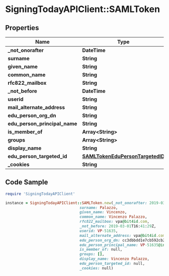 # SigningTodayAPIClient::SAMLToken

## Properties

Name | Type | Description | Notes
------------ | ------------- | ------------- | -------------
**_not_onorafter** | **DateTime** |  | [optional] 
**surname** | **String** |  | [optional] 
**given_name** | **String** |  | [optional] 
**common_name** | **String** |  | [optional] 
**rfc822_mailbox** | **String** |  | [optional] 
**_not_before** | **DateTime** |  | [optional] 
**userid** | **String** |  | [optional] 
**mail_alternate_address** | **String** |  | [optional] 
**edu_person_org_dn** | **String** |  | [optional] 
**edu_person_principal_name** | **String** |  | [optional] 
**is_member_of** | **Array&lt;String&gt;** |  | [optional] 
**groups** | **Array&lt;String&gt;** |  | [optional] 
**display_name** | **String** |  | [optional] 
**edu_person_targeted_id** | [**SAMLTokenEduPersonTargetedID**](SAMLTokenEduPersonTargetedID.md) |  | [optional] 
**_cookies** | **String** |  | [optional] 

## Code Sample

```ruby
require 'SigningTodayAPIClient'

instance = SigningTodayAPIClient::SAMLToken.new(_not_onorafter: 2019-03-01T16:46:59Z,
                                 surname: Palazzo,
                                 given_name: Vincenzo,
                                 common_name: Vincenzo Palazzo,
                                 rfc822_mailbox: vpa@bit4id.com,
                                 _not_before: 2019-03-01T16:41:29Z,
                                 userid: VP-51635,
                                 mail_alternate_address: vpa@bit4id.com,
                                 edu_person_org_dn: cc3dbbdd1e7cb592cb2ba24d461ec24656f3daa4@infn.it,
                                 edu_person_principal_name: VP-51635@infn.it,
                                 is_member_of: null,
                                 groups: [],
                                 display_name: Vincenzo Palazzo,
                                 edu_person_targeted_id: null,
                                 _cookies: null)
```


